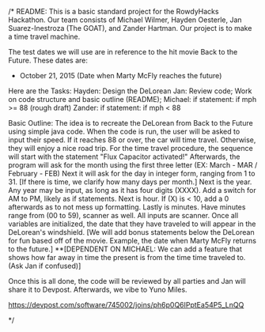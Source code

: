 /*
README: This is a basic standard project for the RowdyHacks Hackathon.
Our team consists of Michael Wilmer, Hayden Oesterle, Jan Suarez-Inestroza (The GOAT), and Zander Hartman.
Our project is to make a time travel machine.

The test dates we will use are in reference to the hit movie Back to the Future. These dates are:
- October 21, 2015 (Date when Marty McFly reaches the future)

Here are the Tasks:
Hayden: Design the DeLorean
Jan: Review code; Work on code structure and basic outline (README);
Michael: if statement: if mph >= 88 (rough draft)
Zander: if statement: if mph < 88

Basic Outline:
The idea is to recreate the DeLorean from Back to the Future using simple java code. When the code is run, the user will be asked to input their speed. 
If it reaches 88 or over, the car will time travel. Otherwise, they will enjoy a nice road trip.
For the time travel procedure, the sequence will start with the statement "Flux Capacitor activated!"
Afterwards, the program will ask for the month using the first three letter (EX: March - MAR / February - FEB)
Next it will ask for the day in integer form, ranging from 1 to 31. [If there is time, we clarify how many days per month.]
Next is the year. Any year may be input, as long as it has four digits (XXXX).
Add a switch for AM to PM, likely as if statements.
Next is hour. If (X) is < 10, add a 0 afterwards as to not mess up formatting.
Lastly is minutes. Have minutes range from (00 to 59), scanner as well. All inputs are scanner.
Once all variables are initialized, the date that they have traveled to will appear in the DeLorean's windshield.
[We will add bonus statements below the DeLorean for fun based off of the movie. Example, the date when Marty McFly returns to the future.]
**[DEPENDENT ON MICHAEL: We can add a feature that shows how far away in time the present is from the time time traveled to. (Ask Jan if confused)]

Once this is all done, the code will be reviewed by all parties and Jan will share it to Devpost. Afterwards, we vibe to Yuno Miles.

https://devpost.com/software/745002/joins/ph6p0Q6IPptEa54P5_LnQQ

*/
